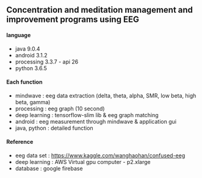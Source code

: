 ## Concentration and meditation management and improvement programs using EEG

#### language
* java 9.0.4
* android 3.1.2
* processing 3.3.7 - api 26
* python 3.6.5

#### Each function
* mindwave : eeg data extraction (delta, theta, alpha, SMR, low beta, high beta, gamma)
* processing : eeg graph (10 second)
* deep learning : tensorflow-slim lib & eeg graph matching
* android : eeg measurement through mindwave & application gui
* java, python : detailed function

#### Reference
* eeg data set : https://www.kaggle.com/wanghaohan/confused-eeg
* deep learning : AWS Virtual gpu computer - p2.xlarge
* database : google firebase
